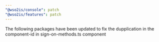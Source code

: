 ```yaml
---
"@wso2is/console": patch
"@wso2is/features": patch
---
```


The following packages have been updated to fix the dupplication in the component-id in sign-on-methods.ts component

